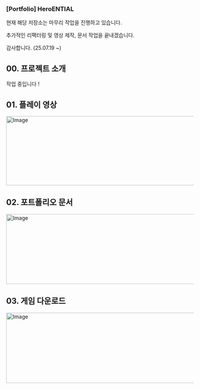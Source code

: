 ### [Portfolio] HeroENTIAL
현재 해당 저장소는 마무리 작업을 진행하고 있습니다.

추가적인 리팩터링 및 영상 제작, 문서 작업을 끝내겠습니다.

감사합니다. (25.07.19 ~)

## 00. 프로젝트 소개
작업 중입니다 !
## 01. 플레이 영상
<a href="http://www.youtube.com/@zerobean01" target="_blank"> <img width="1421" height="186" alt="Image" src="https://github.com/user-attachments/assets/32afd600-b223-41ae-8077-ee2b1668d9ec" /> </a>
## 02. 포트폴리오 문서
<a href="https://docs.google.com/presentation/d/17rfKRlVbbYmxQHbgGl3OANbS0fdnjTwYKWxW8y_XaP4/edit?usp=sharing" target="_blank"> <img width="1418" height="188" alt="Image" src="https://github.com/user-attachments/assets/36016935-a944-45ca-99b5-96755f381caf" /> </a>
## 03. 게임 다운로드
<a href="https://github.com/zero-bean/HeroENTIAL/releases/download/v1.0.0/HeroENTIAL_v1.0.0.zip" target="_blank"> <img width="1421" height="189" alt="Image" src="https://github.com/user-attachments/assets/d1f4e325-463c-45d7-bd1a-e67bbb4d4fa1" /> </a>
